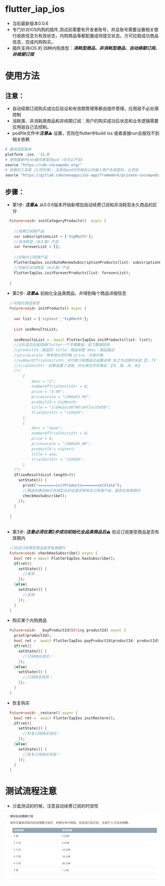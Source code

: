 # flutter_iap_ios
- 当前最新版本0.0.6
- 专门针对iOS内购的插件,测试前需要有开发者账号，并且账号需要设置相关银行收款信息为有效状态，内购商品等都配置成待提交状态。方可拉取成功商品信息，完成内购购买。
- 插件支持iOS 的 四种内购类型：***消耗型商品、非消耗型商品、自动续期订阅、非续期订阅***



# 使用方法

## 注意：

- 自动续期订阅购买成功后验证和有效期管理等都由插件管理，应用层不必处理控制
- 消耗类、非消耗类商品和非续期订阅：用户的购买成功后状态和业务逻辑需要应用层自己去控制。
- podfile文件中***注意⚠️*** 设置，否则在flutter中build ios 或者直接run会报找不到相关依赖
``` powershell
# 最低适配版本
platform :ios, '11.0'
# 使用最新的cdn缓存类型的pod（也可以不加）
source "https://cdn.cocoapods.org/"
# 依赖的工具类（公司的库），注意在pod的时候会让你输入用户名和密码，必须加
source "https://gitlab.com/novapps/ios-app/framework/private-cocoapods-spec-repo.git"
```




## 步骤：

- 第1步: ***注意⚠️***  从0.0.6版本开始新增加自动续费订阅和非消耗型永久商品的区分 
``` dart
  Future<void> initCategoryProducts()  async {

    //续费订阅类产品
    var subscriptionList = ['VipMonth'];
    //非消耗型（永久类）产品
    var foreverList = [];

    //初始化订阅类产品
    FlutterIapIos.initAutoRenewSubscriptionProducts(list: subscriptionList);
    //初始化非消耗型（永久类）产品
    FlutterIapIos.initForeverProducts(list: foreverList);

  }
```

- 第2步: ***注意⚠️***  初始化全品类商品，并得到每个商品详细信息

``` dart
  //初始化商品信息
  Future<void> initProducts() async {

    var list = ['viptest','VipMonth'];

    List iosResultsList;

    iosResultsList =  await FlutterIapIos.initProducts(list: list);
    //iOS这边会返回给Flutter一个字典数组，如下数据结构
    //productId：商品ID title：商品标题 desc：商品描述 
    //priceLocale：带本地化的价格 price：只有价格
    //numberOfTrialUnitsStr：0代表订阅商品无设置试用 反之为试用时长如【3、7】
    //trialUnitStr：如果设置了试用，时长单位字符串如：【天、周、月、年】
    /*(
        {
            desc = "1";
            numberOfTrialUnitsStr = 0;
            price = "3.99";
            priceLocale = "\U00a53.99";
            productId = VipMonth;
            title = "1\U4e2a\U6708\U4f1a\U5458";
            trialUnitStr = "\U5929";
        },
        {
            desc = "aaaa";
            numberOfTrialUnitsStr = 0;
            price = 6;
            priceLocale = "\U00a56.00";
            productId = viptest;
            title = aaa;
            trialUnitStr = "\U5929";
        }
    )*/
    if(iosResultsList.length>0){
      setState(() {
        print("========initProducts=======setState");
        //商品列表初始化完成后在验证是否有购买订阅类产品，是否在有效期内
        checkHasSubscribe();
      });
    }

  }
  
```
- 第3步: ***注意必须在第2步成功初始化全品类商品后⚠️*** 验证订阅类型商品是否有效期内 
``` dart
  //验证订阅类型商品是否有效期内
  Future<void> checkHasSubscribe() async {
    bool ret = await FlutterIapIos.hasSubscribe();
    if(ret){
      setState(() {
        //有效
      });
    }else{
      setState(() {
        //无效
      });
    }
  }
```

- 购买某个内购商品

``` dart
  Future<void>  _buyProductId(String productId) async {
    print(productId);
    bool ret =  await FlutterIapIos.payProductId(productId: productId);
    if(ret){
      setState(() {
        //订阅购买成功！
      });
    }else{
      setState(() {
        //订阅购买失败！
      });
    }
  }
```

- 恢复购买

``` dart
  Future<void> _restore() async {
    bool ret =  await FlutterIapIos.initRestore();
    if(ret){
      setState(() {
        //恢复订阅购买成功！
      });
    }else{
      setState(() {
        //恢复订阅购买失败！
      });
    }
  }
```



# 测试流程注意
- 沙盒测试的时候，注意自动续费订阅的时效性

<img src="./READMEIMAGE/PastedGraphic.png"/>